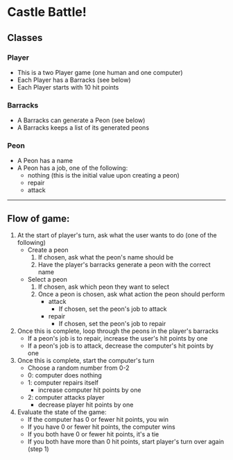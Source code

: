 # Castle Battle!

## Classes

### Player

- This is a two Player game (one human and one computer)
- Each Player has a Barracks (see below)
- Each Player starts with 10 hit points

### Barracks

- A Barracks can generate a Peon (see below)
- A Barracks keeps a list of its generated peons

### Peon

- A Peon has a name
- A Peon has a job, one of the following:
    - nothing (this is the initial value upon creating a peon)
    - repair
    - attack

---

## Flow of game:

1. At the start of player's turn, ask what the user wants to do (one of the following)
    - Create a peon
        1. If chosen, ask what the peon's name should be
        1. Have the player's barracks generate a peon with the correct name
    - Select a peon
        1. If chosen, ask which peon they want to select
        1. Once a peon is chosen, ask what action the peon should perform
            - attack
                - If chosen, set the peon's job to attack
            - repair
                - If chosen, set the peon's job to repair
1. Once this is complete, loop through the peons in the player's barracks
    - If a peon's job is to repair, increase the user's hit points by one
    - If a peon's job is to attack, decrease the computer's hit points by one
1. Once this is complete, start the computer's turn
    - Choose a random number from 0-2
    - 0: computer does nothing
    - 1: computer repairs itself
        - increase computer hit points by one
    - 2: computer attacks player
        - decrease player hit points by one
1. Evaluate the state of the game:
    - If the computer has 0 or fewer hit points, you win
    - If you have 0 or fewer hit points, the computer wins
    - If you both have 0 or fewer hit points, it's a tie
    - If you both have more than 0 hit points, start player's turn over again (step 1)
